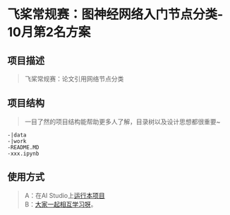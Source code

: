 # 飞桨常规赛：图神经网络入门节点分类- 10月第2名方案
## 项目描述
>飞桨常规赛：论文引用网络节点分类

## 项目结构
> 一目了然的项目结构能帮助更多人了解，目录树以及设计思想都很重要~
```
-|data
-|work
-README.MD
-xxx.ipynb
```
## 使用方式
> A：在AI Studio上[运行本项目](https://aistudio.baidu.com/aistudio/projectdetail/2543595)  
B：[大家一起相互学习呀](https://aistudio.baidu.com/aistudio/usercenter)。
